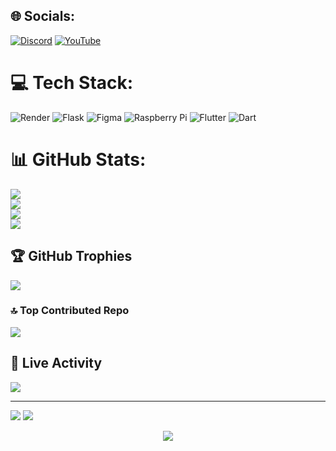 ## 🌐 Socials:
[![Discord](https://img.shields.io/badge/Discord-%237289DA.svg?logo=discord&logoColor=white)](https://dank-site.onrender.com/discord) [![YouTube](https://img.shields.io/badge/YouTube-%23FF0000.svg?logo=YouTube&logoColor=white)](https://dank-site.onrender.com/youtube)

# 💻 Tech Stack:
![Render](https://img.shields.io/badge/Render-%46E3B7.svg?style=flat&logo=render&logoColor=white)
![Flask](https://img.shields.io/badge/flask-%23000.svg?style=flat&logo=flask&logoColor=white)
![Figma](https://img.shields.io/badge/figma-%23F24E1E.svg?style=flat&logo=figma&logoColor=white)
![Raspberry Pi](https://img.shields.io/badge/-Raspberry_Pi-C51A4A?style=flat&logo=Raspberry-Pi)
![Flutter](https://img.shields.io/badge/Flutter-%2302569B.svg?style=flat&logo=Flutter&logoColor=white)
![Dart](https://img.shields.io/badge/dart-%230175C2.svg?style=flat&logo=dart&logoColor=white)

# 📊 GitHub Stats:
![](https://github-readme-streak-stats.herokuapp.com?user=SirDank&theme=highcontrast&ring=FF0000&fire=FF0000&currStreakLabel=FF0000)<br/>
![](https://github-readme-stats.vercel.app/api?username=SirDank&theme=radical&bg_color=000000&title_color=FF0000&icon_color=FF0000&text_color=FFFFFF&hide_border=false&include_all_commits=true&count_private=true)<br/>
![](https://github-readme-stats.vercel.app/api/top-langs/?username=SirDank&theme=radical&bg_color=000000&title_color=FF0000&icon_color=FF0000&text_color=FFFFFF&hide_border=false&include_all_commits=true&count_private=true&layout=compact)<br/>
![]()<br/>
![](https://profile-counter.glitch.me/SirDank/count.svg)

## 🏆 GitHub Trophies
![](https://github-profile-trophy.vercel.app/?username=SirDank&theme=radical&title=Followers,Stars,Commits,Repositories,PullRequest&no-frame=true&no-bg=true&margin-w=4)

### 🔝 Top Contributed Repo
![](https://github-contributor-stats.vercel.app/api?username=SirDank&limit=5&theme=radical&bg_color=000000&title_color=FF0000&icon_color=FF0000&text_color=FFFFFF&combine_all_yearly_contributions=true)

## 👀 Live Activity
![](https://lanyard-profile-readme.vercel.app/api/761467343427207169)<br/>

---
[![](https://visitcount.itsvg.in/api?id=SirDank&icon=5&color=4)](https://visitcount.itsvg.in)
![](https://hit.yhype.me/github/profile?user_id=52797753)

<p align="center">
<img src="https://i.imgur.com/bXUYFpH.png">
</p>
